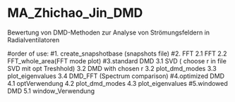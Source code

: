 # MA_Zhichao_Jin_DMD
Bewertung von DMD-Methoden zur Analyse von Strömungsfeldern in Radialventilatoren

#order of use:
#1. create_snapshotbase (snapshots file)
#2. FFT
  2.1 FFT
  2.2 FFT_whole_area(FFT mode plot)
#3.standard DMD
  3.1 SVD ( choose r in file SVD mit opt Treshhold)
  3.2 DMD with chosen r
  3.2 plot_dmd_modes
  3.3 plot_eigenvalues
  3.4 DMD_FFT (Spectrum comparison)
#4.optimized DMD
  4.1 optVerwendung
  4.2 plot_dmd_modes
  4.3 plot_eigenvalues
#5.windowed DMD
  5.1 window_Verwendung

